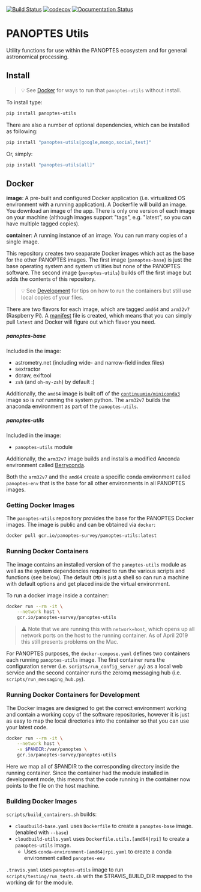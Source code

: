 [![Build Status](https://travis-ci.com/panoptes/panoptes-utils.svg?branch=master)](https://travis-ci.com/panoptes/panoptes-utils)
[![codecov](https://codecov.io/gh/panoptes/panoptes-utils/branch/master/graph/badge.svg)](https://codecov.io/gh/panoptes/panoptes-utils)
[![Documentation Status](https://readthedocs.org/projects/panoptes-utils/badge/?version=latest)](https://panoptes-utils.readthedocs.io/en/latest/?badge=latest)

# PANOPTES Utils

Utility functions for use within the PANOPTES ecosystem and for general astronomical processing.

## Install
<a href="#" name='install'></a>

> :bulb: See [Docker](#docker) for ways to run that `panoptes-utils` without install.

To install type:

```bash
pip install panoptes-utils
```

There are also a number of optional dependencies, which can be installed as following:

```bash
pip install "panoptes-utils[google,mongo,social,test]"
```

Or, simply:

```bash
pip install "panoptes-utils[all]"
```

## Docker
<a name="docker"></a>

**image**: A pre-built and configured Docker application (i.e. virtualized OS environment with a running application). A Dockerfile will build an image. You download an image of the app. There is only one version of each image on your machine (although images support "tags", e.g. "latest", so you can have multiple tagged copies).  

**container**: A running instance of an image. You can run many copies of a single image.

This repository creates two seaparate Docker images which act as the base for the other PANOPTES
images.  The first image (`panoptes-base`) is just the base operating system and system utilities but none of the
PANOPTES software. The second image (`panoptes-utils`) builds off the first image but adds the contents
of this repository.

> :bulb: See [Development](#development) for tips on how to run the containers but still use local copies of your files.

There are two flavors for each image, which are tagged `amd64` and `arm32v7` (Raspberry Pi). A
[manifest](https://docs.docker.com/engine/reference/commandline/manifest/) file is created, which means
that you can simply pull `latest` and Docker will figure out which flavor you need.

##### panoptes-base

Included in the image:

* astrometry.net (including wide- and narrow-field index files)
* sextractor
* dcraw, exiftool
* `zsh` (and `oh-my-zsh`) by default :)

Additionally, the `amd64` image is built off of the [`continuumio/miniconda3`](https://hub.docker.com/r/continuumio/miniconda3) image so is *not* running the system python. The `arm32v7` builds the anaconda environment as part of the `panoptes-utils`.

##### panoptes-utils

Included in the image:

* `panoptes-utils` module

Additionally, the `arm32v7` image builds and installs a modified Anconda environment called [Berryconda](https://github.com/jjhelmus/berryconda).

Both the `arm32v7` and the `amd64` create a specific conda environment called `panoptes-env` that is
the base for all other environments in all PANOPTES images.

### Getting Docker Images

The `panoptes-utils` repository provides the base for the PANOPTES Docker images. The image
is public and can be obtained via `docker`:

```bash
docker pull gcr.io/panoptes-survey/panoptes-utils:latest
```

### Running Docker Containers

The image contains an installed version of the `panoptes-utils` module as well as the system dependencies
required to run the various scripts and functions (see below). The default `CMD` is just a shell so
can run a machine with default options and get placed inside the virtual environment.

To run a docker image inside a container:

```bash
docker run --rm -it \
	--network host \
	gcr.io/panoptes-survey/panoptes-utils
```

> :warning: Note that we are running this with `network=host`, which opens up all network ports on
the host to the running container. As of April 2019 this still presents problems on the Mac.

For PANOPTES purposes, the `docker-compose.yaml` defines two containers each running `panoptes-utils` image.
The first container runs the configuration server (i.e. `scripts/run_config_server.py`) as a local web service and the second container runs the zeromq messaging hub (i.e. `scripts/run_messaging_hub.py`).

### Running Docker Containers for Development
<a name="development"></a>

The Docker images are designed to get the correct environment working and contain a working copy of
the software repositories, however it is just as easy to map the local directories into the container
so that you can use your latest code.

```bash
docker run --rm -it \
	--network host \
	-v $PANDIR:/var/panoptes \
	gcr.io/panoptes-survey/panoptes-utils
```

Here we map all of $PANDIR to the corresponding directory inside the running container. Since the 
container had the module installed in development mode, this means that the code running in the container
now points to the file on the host machine.

### Building Docker Images

`scripts/build_containers.sh` builds:
* `cloudbuild-base.yaml` uses `Dockerfile` to create a `panoptes-base` image. (enabled with `--base`) 
* `cloudbuild-utils.yaml` uses `Dockerfile.utils.[amd64|rpi]` to create a `panoptes-utils` image.
  * Uses `conda-environment-[amd64|rpi.yaml` to create a conda environment called `panoptes-env`

`.travis.yaml` uses `panoptes-utils` image to run `scripts/testing/run_tests.sh` with the $TRAVIS_BUILD_DIR mapped to the working dir for the module.
